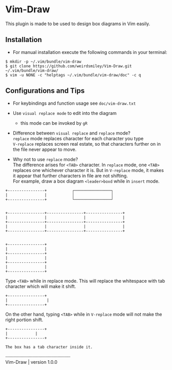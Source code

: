 # Vim-Draw
This plugin is made to be used to design box diagrams in Vim easily.

## Installation
- For manual installation  execute the following commands in your terminal:
```shell
$ mkdir -p ~/.vim/bundle/vim-draw
$ git clone https://github.com/weirdsmiley/Vim-Draw.git ~/.vim/bundle/vim-draw/
$ vim -u NONE -c "helptags ~/.vim/bundle/vim-draw/doc" -c q
```
## Configurations and Tips
- For keybindings and function usage see `doc/vim-draw.txt`
- Use `visual replace mode` to edit into the diagram  
    - this mode can be invoked by `gR`  

- Difference between `visual replace` and `replace` mode?  
  `replace` mode replaces character for each character you type  
  `V-replace` replaces screen real estate, so that characters further on in the file never appear to move.  

- Why not to use `replace` mode?  
  The difference arises for `<TAB>` character. In `replace` mode, one `<TAB>` replaces one whichever character it is. But in `V-replace` mode, it makes it appear that further characters in file are not shifting.  
  For example, draw a box diagram `<leader>boxd` while in `insert` mode.  
```
+----------------+           ┌────────────────┐
|                |           │                │
+----------------+           └────────────────┘


+----------------+----------------+----------------+
|                |                |                |
+----------------+----------------+----------------+
|                |                |                |
+----------------+----------------+----------------+


+----------------+
|                |
+----------------+
|                |
+----------------+
|                |
+----------------+
```
  Type `<TAB>` while in replace mode. This will replace the whitespace with tab character which will make it shift.  
```
+----------------+
| 	              |
+----------------+
```
  On the other hand, typing `<TAB>` while in `V-replace` mode will not make the right portion shift.
```
+----------------+
| 	         |
+----------------+

The box has a tab character inside it.
```

┈┈┈┈┈┈┈┈┈┈┈┈┈┈┈┈┈┈┈┈┈┈┈┈  
Vim-Draw | version 1.0.0
